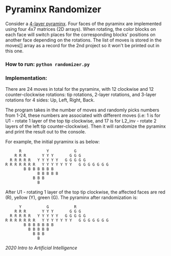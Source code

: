 # Pyraminx Randomizer

Consider a [4-layer pyraminx](https://ruwix.com/twisty-puzzles/pyraminx-triangle-rubiks-cube/master-pyraminx/). 
Four faces of the pyraminx are implemented using four 4x7 matrices (2D arrays). When rotating, the color blocks on each face will switch places for the corresponding blocks' positions on another face depending on the rotations.
The list of moves is stored in the moves[] array as a record for the 2nd project so it won't be printed out in this one.

### How to run: `python randomizer.py`

### Implementation: 
There are 24 moves in total for the pyraminx, with 12 clockwise and 12 counter-clockwise rotations: tip rotations, 2-layer rotations, and 3-layer rotations for 4 sides: Up, Left, Right, Back.

The program takes in the number of moves and randomly picks numbers from 1-24, these numbers are associated with different moves (i.e: 1 is for U1 - rotate 1 layer of the top tip clockwise, and 17 is for L2_inv - rotate 2 layers of the left tip counter-clockwise). Then it will randomize the pyraminx and print the result out to the console.

For example, the initial pyraminx is as below:

	      R		      Y		      G
	    R R R 	    Y Y Y	    G G G
	  R R R R R	  Y Y Y Y Y	  G G G G G
	R R R R R R R	Y Y Y Y Y Y Y	G G G G G G G
			B B B B B B B
		          B B B B B
			    B B B
			      B
  
After U1 - rotating 1 layer of the top tip clockwise, the affected faces are red (R), yellow (Y), green (G). The pyraminx after randomization is:

	      Y		      G		      R
	    R R R 	    Y Y Y	    G G G
	  R R R R R	  Y Y Y Y Y	  G G G G G
	R R R R R R R	Y Y Y Y Y Y Y	G G G G G G G
			B B B B B B B
			  B B B B B
			    B B B
			      B

*2020 Intro to Artificial Intelligence*
